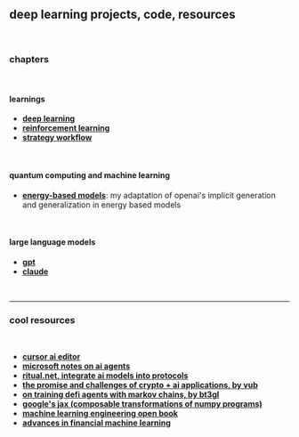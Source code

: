 ## deep learning projects, code, resources
 
 <br>

### chapters

<br>

#### learnings

* **[deep learning](agents/deep_learning.md)**
* **[reinforcement learning](agents/reinforcement_learning.md)**
* **[strategy workflow](agents/strategy_workflow)**

<br>

#### quantum computing and machine learning

* **[energy-based models](EBMs)**: my adaptation of openai's implicit generation and generalization in energy based models

<br>

#### large language models

* **[gpt](GPT)**
* **[claude](claude)**

<br>

----

### cool resources

<br>

* **[cursor ai editor](https://www.cursor.com/)**
* **[microsoft notes on ai agents](https://github.com/microsoft/generative-ai-for-beginners/tree/main/17-ai-agents)**
* **[ritual.net, integrate ai models into protocols](https://ritual.net/)**
* **[the promise and challenges of crypto + ai applications, by vub](https://vitalik.eth.limo/general/2024/01/30/cryptoai.html)**
* **[on training defi agents with markov chains, by bt3gl](https://mirror.xyz/go-outside.eth/DKaWYobU7q3EvZw8x01J7uEmF_E8PfNN27j0VgxQhNQ)**
* **[google's jax (composable transformations of numpy programs)](https://github.com/google/jax)**
* **[machine learning engineering open book](https://github.com/stas00/ml-engineering)**
* **[advances in financial machine learning](books/advances_in_financial_machine_learning.pdf)**
